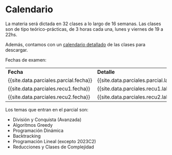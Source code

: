 Calendario
==========

La materia será dictada en 32 clases a lo largo de 16 semanas.
Las clases son de tipo teórico-prácticas, de 3 horas cada una, lunes y viernes de 19 a 22hs. 

Además, contamos con un [calendario detallado]({{site.data.cuatrimestre.calendario_detallado}}) de las clases para descargar.

Fechas de examen:

<table class="table table-striped">
  <tbody>
    <tr>
      <td><strong>Fecha</strong></td>
      <td><strong>Detalle</strong></td>
    </tr>
    <tr>
      <td>{{site.data.parciales.parcial.fecha}}</td>
      <td>{{site.data.parciales.parcial.label}}</td>
    </tr>
    <tr>
      <td>{{site.data.parciales.recu1.fecha}}</td>
      <td>{{site.data.parciales.recu1.label}}</td>
    </tr>
    <tr>
      <td>{{site.data.parciales.recu2.fecha}}</td>
      <td>{{site.data.parciales.recu2.label}}</td>
    </tr>
  </tbody>
</table>

Los temas que entran en el parcial son: 
* División y Conquista (Avanzada)
* Algoritmos Greedy
* Programación Dinámica
* Backtracking
* Programación Lineal (excepto 2023C2)
* Reducciones y Clases de Complejidad
